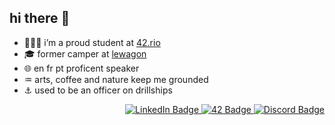 ## hi there 👋
- 👨🏻‍💻 i’m a proud student at [42.rio](www.42.rio)
- 🎓 former camper at [lewagon](lewagon.com)
- 🌐 en fr pt proficent speaker
- ♒️ arts, coffee and nature keep me grounded
- ⚓️ used to be an officer on drillships

<div id="badges" align="right">
  <a href="https://www.linkedin.com/in/bspinheiro/">
    <img src="https://img.shields.io/badge/LinkedIn-blue?style=for-the-badge&logo=linkedin&logoColor=white" alt="LinkedIn Badge"/>
  </a>
  <a href="https://profile.intra.42.fr/users/bda-silv">
    <img src="https://img.shields.io/badge/|rio-gray?style=for-the-badge&logo=42" alt="42 Badge"/>
  </a>
  <a href="https://discord.com/users/870974914990059620">
    <img src="https://img.shields.io/badge/Discord-blue?style=for-the-badge&logo=discord&logoColor=white" alt="Discord Badge"/>
  </a>
</div>


<!--
**bspinheiro/bspinheiro** is a ✨ _special_ ✨ repository because its `README.md` (this file) appears on your GitHub profile.

Here are some ideas to get you started:

- 🔭 I’m currently working on ...
- 🌱 I’m currently learning ...
- 👯 I’m looking to collaborate on ...
- 🤔 I’m looking for help with ...
- 💬 Ask me about ...
- 📫 How to reach me: ...
- 😄 Pronouns: ...
- ⚡ Fun fact: ...
-->
